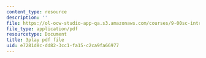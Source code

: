 ```yaml
---
content_type: resource
description: ''
file: https://ol-ocw-studio-app-qa.s3.amazonaws.com/courses/9-00sc-introduction-to-psychology-fall-2011/e7281d8cdd823cc1fa15c2ca9fa66977_SXzdOK_J-xE.pdf
file_type: application/pdf
resourcetype: Document
title: 3play pdf file
uid: e7281d8c-dd82-3cc1-fa15-c2ca9fa66977
---
```

